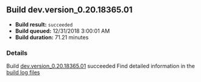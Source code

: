 ## Build dev.version_0.20.18365.01
- **Build result:** `succeeded`
- **Build queued:** 12/31/2018 3:00:01 AM
- **Build duration:** 71.21 minutes
### Details
Build [dev.version_0.20.18365.01](https://winappstudio.visualstudio.com/web/build.aspx?pcguid=a4ef43be-68ce-4195-a619-079b4d9834c2&builduri=vstfs%3a%2f%2f%2fBuild%2fBuild%2f26829) succeeded
Find detailed information in the [build log files](https://uwpctdiags.blob.core.windows.net/buildlogs/dev.version_0.20.18365.01_logs.zip)
